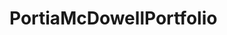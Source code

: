 # PortiaMcDowellPortfolio

<!-- Google tag (gtag.js) -->
<script async src="https://www.googletagmanager.com/gtag/js?id=G-NMN32HYYHX"></script>
<script>
  window.dataLayer = window.dataLayer || [];
  function gtag(){dataLayer.push(arguments);}
  gtag('js', new Date());

  gtag('config', 'G-NMN32HYYHX');
</script>
